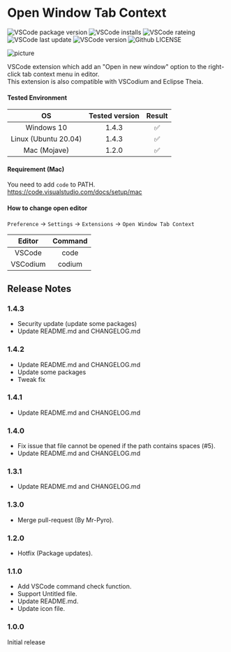 # Open Window Tab Context

![VSCode package version](https://img.shields.io/visual-studio-marketplace/v/takkaO.open-window-tab-context)
![VSCode installs](https://img.shields.io/visual-studio-marketplace/i/takkaO.open-window-tab-context)
![VSCode rateing](https://img.shields.io/visual-studio-marketplace/stars/takkaO.open-window-tab-context)
![VSCode last update](https://img.shields.io/visual-studio-marketplace/last-updated/takkaO.open-window-tab-context)
![VSCode version](https://img.shields.io/badge/vscode-%3E%3D1.45.0-blue)
![Github LICENSE](https://img.shields.io/github/license/takkaO/VSCode-OpenWindowTabContext)

![picture](https://github.com/takkaO/VSCode-OpenWindowTabContext/blob/images/example.gif?raw=true)

VSCode extension which add an "Open in new window" option to the right-click tab context menu in editor.  
This extension is also compatible with VSCodium and Eclipse Theia.  

#### Tested Environment
|OS|Tested version|Result|
|:---:|:---:|:---:|
|Windows 10|1.4.3|✅|
|Linux (Ubuntu 20.04)|1.4.3|✅|
|Mac (Mojave)|1.2.0|✅|

#### Requirement (Mac)
You need to add ```code``` to PATH.  
https://code.visualstudio.com/docs/setup/mac

#### How to change open editor
```Preference``` -> ```Settings``` -> ```Extensions``` -> ```Open Window Tab Context```  

| Editor | Command |
|:-----:|:-----:|
| VSCode | code |
|VSCodium| codium |


## Release Notes
### 1.4.3

- Security update (update some packages)
- Update README.md and CHANGELOG.md

### 1.4.2

- Update README.md and CHANGELOG.md
- Update some packages
- Tweak fix

### 1.4.1

- Update README.md and CHANGELOG.md

### 1.4.0

- Fix issue that file cannot be opened if the path contains spaces (#5).
- Update README.md and CHANGELOG.md

### 1.3.1

- Update README.md and CHANGELOG.md

### 1.3.0

- Merge pull-request (By Mr-Pyro).

### 1.2.0

- Hotfix (Package updates).

### 1.1.0

- Add VSCode command check function.
- Support Untitled file.
- Update README.md.
- Update icon file.

### 1.0.0

Initial release

